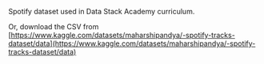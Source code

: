 Spotify dataset used in Data Stack Academy curriculum.

Or, download the CSV from [https://www.kaggle.com/datasets/maharshipandya/-spotify-tracks-dataset/data](https://www.kaggle.com/datasets/maharshipandya/-spotify-tracks-dataset/data)